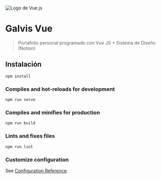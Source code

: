 ![Logo de Vue.js](https://static.platzi.com/media/achievements/badge-basico-vue-js-a86950de-232c-4ebe-b635-a0bba62f87ae.png)
# Galvis Vue

> Portafolio personal programado con Vue JS + Sistema de Diseño (Notion)

## Instalación

```
npm install
```

### Compiles and hot-reloads for development

```
npm run serve
```

### Compiles and minifies for production

```
npm run build
```

### Lints and fixes files

```
npm run lint
```

### Customize configuration

See [Configuration Reference](https://cli.vuejs.org/config/).
